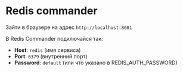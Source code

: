 # Redis commander

Зайти в браузере на адрес `http://localhost:8081`

В Redis Commander подключайся так:

- **Host**: `redis` (имя сервиса)
- **Port**: `6379` (внутренний порт)
- **Password**: `default` (или что указано в REDIS_AUTH_PASSWORD)